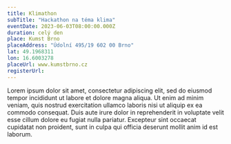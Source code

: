 ```yaml
---
title: Klimathon
subTitle: "Hackathon na téma klima"
eventDate: 2023-06-03T08:00:00.000Z
duration: celý den
place: Kumst Brno
placeAddress: "Údolní 495/19 602 00 Brno"
lat: 49.1968311
lon: 16.6003278
placeUrl: www.kumstbrno.cz
registerUrl:
---
```


Lorem ipsum dolor sit amet, consectetur adipiscing elit, sed do eiusmod tempor incididunt ut labore et dolore magna aliqua.
Ut enim ad minim veniam, quis nostrud exercitation ullamco laboris nisi ut aliquip ex ea commodo consequat.
Duis aute irure dolor in reprehenderit in voluptate velit esse cillum dolore eu fugiat nulla pariatur. Excepteur sint occaecat cupidatat non proident, sunt in culpa qui officia deserunt mollit anim id est laborum.
